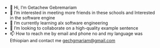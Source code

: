 - 👋 Hi, I’m Getachew Gebremariam
- 👀 I’m interested in meeting more friends in these schools and Interested in the software engine 
- 🌱 I’m currently learning alx software engineering
- 💞️ I’m looking to collaborate on a high-quality example sentence
- 📫 How to reach me by email and phone no and my language was Ethiopian and contact me gechgmariam@gmail.com

<!---
Getachew12/Getachew12 is a ✨ special ✨ repository because its `README.md` (this file) appears on your GitHub profile.
You can click the Preview link to take a look at your changes.
--->
